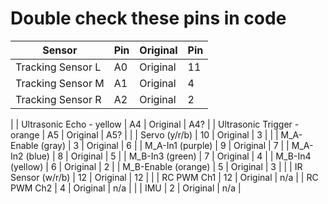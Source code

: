 # Double check these pins in code

| Sensor                        | Pin   | Original  | Pin   |
|-------------------------------|-------|-----------|-------|
| Tracking Sensor L             | A0    | Original  | 11    |
| Tracking Sensor M             | A1    | Original  |  4    |
| Tracking Sensor R             | A2    | Original  |  2    |
|
| Ultrasonic Echo - yellow      | A4    | Original  | A4?   |
| Ultrasonic Trigger - orange   | A5    | Original  | A5?   |
|
| Servo (y/r/b)                 | 10    | Original  |  3    |
|
| M_A-Enable (gray)             |  3    | Original  |  6    |
| M_A-In1    (purple)           |  9    | Original  |  7    |
| M_A-In2    (blue)             |  8    | Original  |  5    |
| M_B-In3    (green)            |  7    | Original  |  4    |
| M_B-In4    (yellow)           |  6    | Original  |  2    |
| M_B-Enable (orange)           |  5    | Original  |  3    |
|
| IR Sensor (w/r/b)             | 12    | Original  | 12    |
|
| RC PWM Ch1                    | 12    | Original  | n/a   |
| RC PWM Ch2                    |  4    | Original  | n/a   |
|
| IMU                           |  2    | Original  | n/a   |
